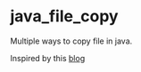 # java_file_copy

Multiple ways to copy file in java.

Inspired by this [blog](https://baptiste-wicht.com/posts/2010/08/file-copy-in-java-benchmark.html)
